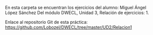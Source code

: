 En esta carpeta se encuentran los ejercicios del alumno: Miguel Ángel López Sánchez
Del módulo DWECL, Unidad 3, Relación de ejercicios: 1.

Enlace al repositorio Git de esta práctica:
https://github.com/Lobozel/DWECL/tree/master/UD2/Relacion1